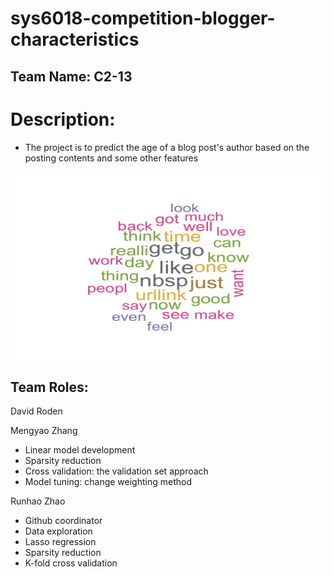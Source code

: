 # sys6018-competition-blogger-characteristics


Team Name: C2-13
-

# Description:

- The project is to predict the age of a blog post's author based on the posting contents and some other features
<img src="https://github.com/eddiezhaor/sys6018-competition-blogger-characteristics/blob/master/wordcloud.jpeg" alt="wordcloud" width="800" height="300">



Team Roles:
-

David Roden

Mengyao Zhang

- Linear model development
- Sparsity reduction
- Cross validation: the validation set approach
- Model tuning: change weighting method 

Runhao Zhao

- Github coordinator
- Data exploration
- Lasso regression
- Sparsity reduction
- K-fold cross validation
